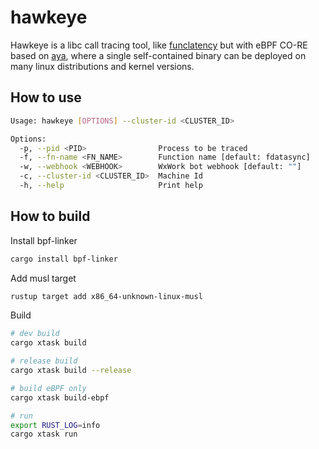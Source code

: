 # hawkeye

Hawkeye is a libc call tracing tool, like [funclatency][1] but with eBPF CO-RE based on [aya][2],
where a single self-contained binary can be deployed on many linux distributions and kernel versions.

[1]: https://github.com/iovisor/bcc/blob/master/tools/funclatency.py
[2]: https://github.com/aya-rs/aya

## How to use

```bash
Usage: hawkeye [OPTIONS] --cluster-id <CLUSTER_ID>

Options:
  -p, --pid <PID>                Process to be traced
  -f, --fn-name <FN_NAME>        Function name [default: fdatasync]
  -w, --webhook <WEBHOOK>        WxWork bot webhook [default: ""]
  -c, --cluster-id <CLUSTER_ID>  Machine Id
  -h, --help                     Print help
```

## How to build

Install bpf-linker

```bash
cargo install bpf-linker
```

Add musl target

```bash
rustup target add x86_64-unknown-linux-musl
```

Build

```bash
# dev build
cargo xtask build

# release build
cargo xtask build --release

# build eBPF only
cargo xtask build-ebpf

# run
export RUST_LOG=info
cargo xtask run
```

